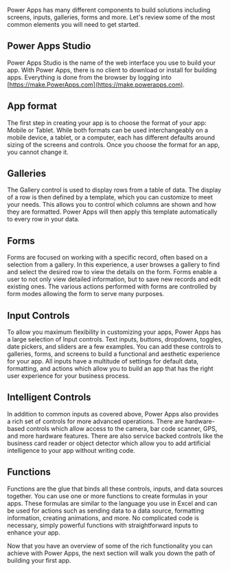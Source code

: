 Power Apps has many different components to build solutions including screens, inputs, galleries, forms and more. Let's review some of the most common elements you will need to get started. 

## Power Apps Studio
Power Apps Studio is the name of the web interface you use to build your app. With Power Apps, there is no client to download or install for building apps. Everything is done from the browser by logging into [https://make.PowerApps.com](https://make.powerapps.com).  

## App format
The first step in creating your app is to choose the format of your app: Mobile or Tablet. While both formats can be used interchangeably on a mobile device, a tablet, or a computer, each has different defaults around sizing of the screens and controls. Once you choose the format for an app, you cannot change it. 

## Galleries
The Gallery control is used to display rows from a table of data. The display of a row is then defined by a template, which you can customize to meet your needs. This allows you to control which columns are shown and how they are formatted. Power Apps will then apply this template automatically to every row in your data. 

## Forms
Forms are focused on working with a specific record, often based on a selection from a gallery. In this experience, a user browses a gallery to find and select the desired row to view the details on the form. Forms enable a user to not only view detailed information, but to save new records and edit existing ones.  The various actions performed with forms are controlled by form modes allowing the form to serve many purposes.

## Input Controls
To allow you maximum flexibility in customizing your apps, Power Apps has a large selection of Input controls. Text inputs, buttons, dropdowns, toggles, date pickers, and sliders are a few examples. You can add these controls to galleries, forms, and screens to build a functional and aesthetic experience for your app. All inputs have a multitude of settings for default data, formatting, and actions which allow you to build an app that has the right user experience for your business process.

## Intelligent Controls
In addition to common inputs as covered above, Power Apps also provides a rich set of controls for more advanced operations. There are hardware-based controls which allow access to the camera, bar code scanner, GPS, and more hardware features. There are also service backed controls like the business card reader or object detector which allow you to add artificial intelligence to your app without writing code.

## Functions
Functions are the glue that binds all these controls, inputs, and data sources together. You can use one or more functions to create formulas in your apps. These formulas are similar to the language you use in Excel and can be used for actions such as sending data to a data source, formatting information, creating animations, and more. No complicated code is necessary, simply powerful functions with straightforward inputs to enhance your app. 

Now that you have an overview of some of the rich functionality you can achieve with Power Apps, the next section will walk you down the path of building your first app. 
